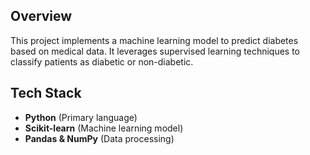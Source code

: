 ## Overview  
This project implements a machine learning model to predict diabetes based on medical data. It leverages supervised learning techniques to classify patients as diabetic or non-diabetic.  

## Tech Stack  
- **Python** (Primary language)  
- **Scikit-learn** (Machine learning model) 
- **Pandas & NumPy** (Data processing)  

